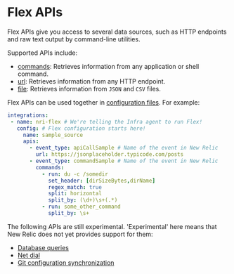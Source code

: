 # Flex APIs

Flex APIs give you access to several data sources, such as HTTP endpoints and raw text output by command-line utilities.

Supported APIs include:

* [commands](commands.md): Retrieves information from any application or shell command. 
* [url](url.md): Retrieves information from any HTTP endpoint.
* [file](file.md): Retrieves information from `JSON` and `CSV` files.

Flex APIs can be used together in [configuration files](../basics/configure.md). For example:

```yaml
integrations:
 - name: nri-flex # We're telling the Infra agent to run Flex!
   config: # Flex configuration starts here!
     name: sample_source
     apis:
       - event_type: apiCallSample # Name of the event in New Relic
         url: https://jsonplaceholder.typicode.com/posts
       - event_type: commandSample # Name of the event in New Relic
         commands:
           - run: du -c /somedir
             set_header: [dirSizeBytes,dirName]
             regex_match: true
             split: horizontal
             split_by: (\d+)\s+(.*)
           - run: some_other_command
             split_by: \s+
```
The following APIs are still experimental. 'Experimental' here means that New Relic does not yet provides support for them:

- [Database queries](experimental/db.md)
- [Net dial](experimental/dial.md)
- [Git configuration synchronization](experimental/git_sync.md)
